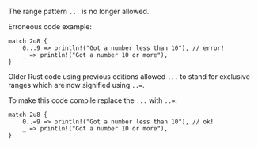 The range pattern `...` is no longer allowed.

Erroneous code example:

```edition2021,compile_fail,E0783
match 2u8 {
    0...9 => println!("Got a number less than 10"), // error!
    _ => println!("Got a number 10 or more"),
}
```

Older Rust code using previous editions allowed `...` to stand for exclusive
ranges which are now signified using `..=`.

To make this code compile replace the `...` with `..=`.

```edition2021
match 2u8 {
    0..=9 => println!("Got a number less than 10"), // ok!
    _ => println!("Got a number 10 or more"),
}
```
